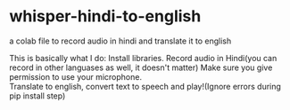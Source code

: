 # whisper-hindi-to-english
a colab file to record audio in hindi and translate it to english

This is basically what I do:
Install libraries.
Record audio in Hindi(you can record in other languases as well, it doesn't matter) Make sure you give permission to use your microphone.</br>
Translate to english, convert text to speech and play!(Ignore errors during pip install step)
